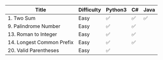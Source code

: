 | Title                      | Difficulty | Python3 | C# | Java |
| -------------------------- | ---------- | ------- | -- | ---- |
| 1. Two Sum | Easy | ✅ | ✅ | ✅ |
| 9. Palindrome Number | Easy | ✅ | ✅ |
| 13. Roman to Integer | Easy | ✅ | ✅ |
| 14. Longest Common Prefix | Easy | ✅ | ✅ |
| 20. Valid Parentheses | Easy | ✅ |
